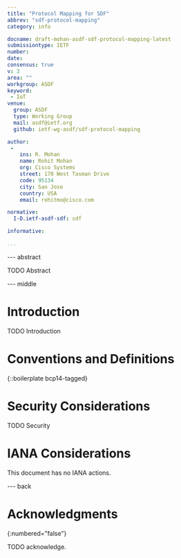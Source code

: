 ```yaml
---
title: "Protocol Mapping for SDF"
abbrev: "sdf-protocol-mapping"
category: info

docname: draft-mohan-asdf-sdf-protocol-mapping-latest
submissiontype: IETF
number:
date:
consensus: true
v: 3
area: ""
workgroup: ASDF
keyword:
 - IoT
venue:
  group: ASDF
  type: Working Group
  mail: asdf@ietf.org
  github: ietf-wg-asdf/sdf-protocol-mapping

author:
 -
    ins: R. Mohan
    name: Rohit Mohan
    org: Cisco Systems
    street: 170 West Tasman Drive
    code: 95134
    city: San Jose
    country: USA
    email: rohitmo@cisco.com

normative:
  I-D.ietf-asdf-sdf: sdf

informative:

...
```


--- abstract

TODO Abstract


--- middle

# Introduction

TODO Introduction


# Conventions and Definitions

{::boilerplate bcp14-tagged}


# Security Considerations

TODO Security


# IANA Considerations

This document has no IANA actions.


--- back

# Acknowledgments
{:numbered="false"}

TODO acknowledge.

